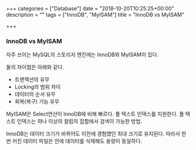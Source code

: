 +++
categories = ["Database"]
date = "2018-10-20T10:25:25+00:00"
description = ""
tags = ["InnoDB", "MyISAM"]
title = "InnoDB vs MyISAM"

+++
### InnoDB vs MyISAM

자주 쓰이는 MySQL의 스토리지 엔진에는 InnoDB와 MyISAM이 있다.

둘의 차이점은 아래와 같다.

* 트랜잭션의 유무
* Locking의 범위 차이
* 데이터의 순서 유무
* 회복(복구) 기능 유무

MyISAM은 Select연산이 InnoDB에 비해 빠르다. 풀 텍스트 인덱스를 지원한다. 풀 텍스트 인덱스는 하나 이상의 컬럼의 집합에서 검색이 가능한 방법.

InnoDB는 데이터 크기가 바뀌어도 이전에 경험했던 최대 크기로 유지된다. 따라서 한 번 커진 데이터 파일은 안에 데이터를 삭제해도 용량이 동일하다.